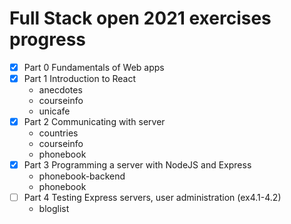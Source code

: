 # Full Stack open 2021 exercises progress

- [x] Part 0 Fundamentals of Web apps 
- [x] Part 1 Introduction to React 
    - anecdotes
    - courseinfo
    - unicafe
- [x] Part 2 Communicating with server 
    - countries
    - courseinfo
    - phonebook
- [x] Part 3 Programming a server with NodeJS and Express
    - phonebook-backend
    - phonebook
- [ ] Part 4 Testing Express servers, user administration (ex4.1-4.2)
    - bloglist 